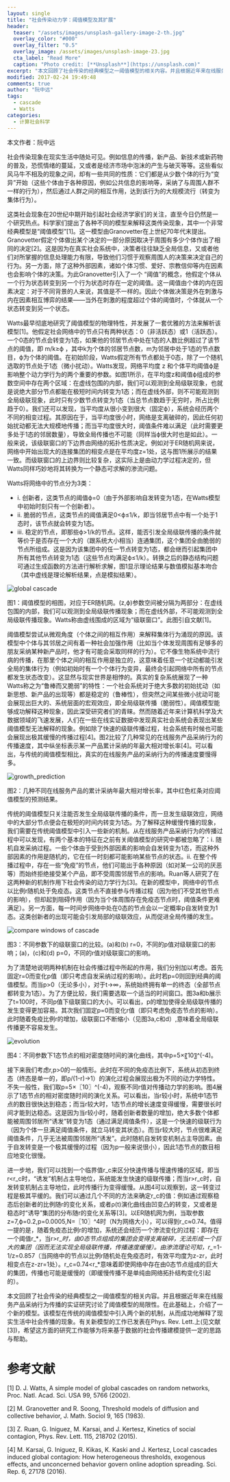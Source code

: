 ```yaml
---
layout: single
title: "社会传染动力学：阈值模型及其扩展"
header:
  teaser: "/assets/images/unsplash-gallery-image-2-th.jpg"
  overlay_color: "#000"
  overlay_filter: "0.5"
  overlay_image: /assets/images/unsplash-image-23.jpg
  cta_label: "Read More"
  caption: "Photo credit: [**Unsplash**](https://unsplash.com)"
excerpt: "本文回顾了社会传染的经典模型之一阈值模型的相关内容。并且根据近年来在线服务产品采纳行为传播的实证研究讨论了阈值模型的局限性。在此基础上，介绍了一个新的模型。该模型在传统的阈值模型中引入两个新的机制，从而成功地解释了现实生活中社会传播的现象。"
modified: 2017-02-24 19:49:48
comments: true
author: "阮中远"
tags:
  - cascade
  - Watts
categories:
  - 计算社会科学
---
```


本文作者：阮中远

社会传染现象在现实生活中随处可见。例如信息的传播，新产品、新技术或新药物的普及，恐慌情绪的蔓延，又或者是经济市场中泡沫的产生与破灭等等。这些看似风马牛不相及的现象之间，却有一些共同的性质：它们都是从少数个体的行为“变异”开始（这些个体由于各种原因，例如公共信息的影响等，采纳了与周围人群不一样的行为），然后通过人群之间的相互作用，达到该行为的大规模流行（转变为集体行为）。

这类社会现象在20世纪中期开始引起社会经济学家们的关注，直至今日仍然是一个研究热点。科学家们提出了各种不同的模型来解释这类传染现象，其中一个非常经典模型是“阈值模型”[1]。这一模型由Granovetter在上世纪70年代末提出。Granovetter假定个体做出某个决定的一部分原因取决于周围有多少个体作出了相同的决定[2]。这是因为在真实社会系统中，决策者往往缺乏全局信息，又或者他们对所掌握的信息处理能力有限，导致他们习惯于观察周围人的决策来决定自己的行为。另一方面，除了这种外部因素，诸如个体习惯、爱好、宗教信仰等内在因素也会影响个体的决策。为此Granovetter引入了一个 “阈值”的概念，他假定个体从一个行为状态转变到另一个行为状态时存在一定的阈值。这一阈值由个体的内在因素决定：对于不同背景的人来说，其值是不一样的。因此个体做决策是外在刺激与内在因素相互博弈的结果——当外在刺激的程度超过个体的阈值时，个体就从一个状态转变到另一个状态。

Watts最早彻底地研究了阈值模型的物理特性，并发展了一套优雅的方法来解析该模型[1]。他假定社会网络中的节点只有两种状态：0（非活跃态）或1（活跃态）。一个0态的节点会转变为1态，如果他的邻居节点中处在1态的人数比例超过了该节点的阈值，即 m/k≥ϕ ，其中k为个体的邻居节点数，m为邻居中处于1态的节点数目，ϕ为个体的阈值。在初始阶段，Watts假定所有节点都处于0态，除了一个随机选取的节点处于1态（微小扰动）。Watts发现，网络平均度 z 和个体平均阈值ϕ是影响整个动力学行为的两个重要的参数。如图1所示，在平均度z和阈值ϕ组成的参数空间中存在两个区域：在虚线包围的内部，我们可以观测到全局级联现象，也就是说绝大部分节点都能在极短时间内转变为1态；而在虚线外部，则不可能观测到全局级联现象，此时只有少数节点转变为1态（当总节点数趋于无穷时，所占比例趋于0）。我们还可以发现，当平均度从很小变到很大（固定ϕ），系统会经历两个不同的相变过程。其原因在于，当平均度很小时，网络是支离破碎的，因此任何初始扰动都无法大规模地传播；而当平均度很大时，阈值条件难以满足（此时需要更多处于1态的邻居数量），导致全局传播也不可能（同样当ϕ很大时也是如此）。一般来说，该级联窗口的下边界由网络的拓扑性质决定。例如对于ER随机网来说，网络中开始出现大的连接集团的相变点是在平均度z=1处，这与图1所展示的结果一致。而级联窗口的上边界则比较复杂，这实际上是由动力学过程决定的，但Watts同样巧妙地将其转换为一个静态可求解的渗流问题。

Watts将网络中的节点分为3类：

- i. 创新者，这类节点的阈值ϕ=0（由于外部影响自发转变为1态，在Watts模型中初始时刻只有一个创新者）。
- ii. 脆弱的节点，这类节点的阈值满足0<ϕ≤1/k，即当邻居节点中有一个处于1态时，该节点就会转变为1态。
- iii. 稳定的节点，即那些ϕ>1/k的节点。这样，能否引发全局级联传播的条件就等价于是否存在一个大的（跟系统大小相当）连通集团，这个集团全由脆弱的节点所组成。这是因为该集团中的任一节点转变为1态，都会继而引起集团中所有其他节点转变为1态（这些节点均满足ϕ≤1/k）。转换之后的静态结构问题可通过生成函数的方法进行解析求解，图1显示理论结果与数值模拟基本吻合（其中虚线是理论解析结果，点是模拟结果）。

![global cascade](http://oaf2qt3yk.bkt.clouddn.com/c09a5868dc3c1448cda9b9ed4bf653de.png)

图1：阈值模型的相图，对应于ER随机网。(z,ϕ)参数空间被分隔为两部分：在虚线包围的内部，我们可以观测到全局级联传播现象；而在虚线外部，不可能观测到全局级联传播现象。Watts称由虚线围成的区域为“级联窗口”。此图引自文献[1]。

阈值模型尝试从微观角度（个体之间的相互作用）来解释集体行为涌现的原因。该模型中个体与其邻居之间有着一种社会加强作用（比如当个体发现周围有足够多的朋友采纳某种新产品时，他才有可能会采取同样的行为）。它不像生物系统中流行病的传播，在那里个体之间的相互作用是独立的，这意味着任意一个扰动都能引发全局的集体行为（例如初始时有一个个体行为变异，最终会引起网络中所有的节点都发生状态改变）。这显然与现实世界是相悖的。真实的复杂系统展现了一种Watts称之为“鲁棒而又脆弱”的特性：一个社会系统对于绝大多数的初始扰动（如新思想、新产品的出现等）都是稳定的（鲁棒性），但突然之间某些微小扰动可能会展现出巨大的、系统层面的宏观效应，即全局级联传播（脆弱性）。阈值模型能够成功解释这种现象，因此深受研究者们的青睐。然而随着近年来计算机科学及大数据领域的飞速发展，人们在一些在线实证数据中发现真实社会系统会表现出某些阈值模型无法解释的现象。例如除了快速的级联传播过程，社会系统有时候也可能会展现出极其缓慢的传播过程[4]。图2比较了几种常见的在线服务产品采纳行为的传播速度，其中纵坐标表示某一产品累计采纳的年最大相对增长率[4]。可以看出，与传统的阈值模型相比，真实的在线服务产品的采纳行为的传播速度要慢得多。

![growth_prediction](http://oaf2qt3yk.bkt.clouddn.com/deb7a67951a005ffa116d39468ccda86.png)

图2：几种不同在线服务产品的累计采纳年最大相对增长率，其中红色杠条对应阈值模型的预测结果。

传统的阈值模型只关注能否发生全局级联传播的条件，而一旦发生级联效应，网络中的大部分节点便会在极短的时间内转变为1态。为了解释这种缓慢传播的现象，我们需要在传统阈值模型中引入一些新的机制。从在线服务产品采纳行为的传播过程中可以发现，有两个基本的特征在之前有关阈值模型的研究中都被忽略了：i. 随机自发采纳过程。一些个体由于受到外部因素的影响会自发转变为1态，而这种外部因素的作用是随机的，它在任一时刻都可能影响某些节点的状态。ii. 在整个传播过程中，存在一些“免疫”的节点，他们可能出于各种原因（如对某一公司的厌恶等）而始终拒绝接受某个产品，即不受周围邻居节点的影响。Ruan等人研究了在这两种新的机制作用下社会传染的动力学行为[3]。在新的模型中，网络中的节点以比例r随机处于免疫态。这类节点不直接参与传播过程（因为他们不受其他节点的影响），但却起到阻碍作用（因为当个体周围存在免疫态节点时，阈值条件更难满足）。另一方面，每一时间步网络中处在0态的节点会以一定概率p自发转变为1态。这类创新者的出现可能会引发局部的级联效应，从而促进全局传播的发生。


![compare windows of cascade](http://oaf2qt3yk.bkt.clouddn.com/5f0ea9b83cc2ed5ba0c320f9e975c75b.png)

图3：不同参数下的级联窗口的比较。(a)和(b) r=0，不同的p值对级联窗口的影响；(a)，(c)和(d) p=0，不同的r值对级联窗口的影响。

为了清楚地说明两种机制在社会传播过程中所起的作用，我们分别加以考虑。首先固定r=0而变化p值（即只考虑自发采纳过程的影响）。此时若p=0则回到经典的阈值模型。而当p>0（无论多小），对于t→∞，系统始终拥有单一的终态（全部节点都转变为1态）。为了方便比较，我们需要选取一个适当的时间窗口。图3a和b展示了t=100时，不同p值下级联窗口的大小。可以看出，p的增加使得全局级联传播的发生变得更加容易。其次我们固定p=0而变化r值（即只考虑免疫态节点的影响）。此时随着免疫比例r的增加，级联窗口不断缩小（见图3a,c和d）,意味着全局级联传播更不容易发生。

![evolution](http://oaf2qt3yk.bkt.clouddn.com/06040453d64e058c95e93a54c47309dd.png)

图4：不同参数下1态节点的相对密度随时间的演化曲线，其中p=5×〖10〗^(-4)。

接下来我们考虑r,p>0的一般情形。此时在不同的免疫态比例下，系统从初态到终态（终态是单一的，即ρ/(1-r)→1）的演化过程会展现出极为不同的动力学特性。不失一般性，我们取p=5×〖10〗^(-4)，观察不同r值对传播动力学的影响。图4展示了1态节点的相对密度随时间的演化关系。可以看出，当r较小时，系统中1态节点的数目很快达到稳态；而当r较大时，1态节点的增长速度变得缓慢，需要很长时间才能到达稳态。这是因为当r较小时，随着创新者数量的增加，绝大多数个体都能被周围邻居所“诱发”转变为1态（通过满足阈值条件），这是一个快速的级联行为（因为个体一旦满足阈值条件，就立马转变其状态）。而当r较大时，节点很难满足阈值条件，几乎无法被周围邻居所“诱发”。此时随机自发转变机制占主导因素。由于自发转变是一个极其缓慢的过程（因为p一般来说很小），因此1态节点的数目相应地变化很慢。

进一步地，我们可以找到一个临界值r_c来区分快速传播与慢速传播的区域，即当r<r_c时，“诱发”机制占主导地位，系统能发生快速的级联传播；而当r>r_c时，自发转变机制占主导地位，此时传播行为变得缓慢。从图4可以观察到，这一转变过程是极其平缓的。我们可以通过几个不同的方法来确定r_c的值：例如通过观察稳态后创新者的比例随r的变化关系，或者ρ(t)演化曲线由凹变凸的转变，又或者是稳态时“诱导”集团的分布随r的变化关系等[3]。以ER随机网为例，当取参数z=7,ϕ=0.2,p=0.0005,N=〖10〗^4时（N为网络大小），可以得到r_c≈0.74。值得一提的是，随着免疫态比例r的增加，系统还会经历一个渗流变化的过程：即存在一个阈值r_*，当r>r_*时，由0态节点组成的集团会变得支离破碎，无法形成一个巨大的集团（因而无法实现全局级联传播，传播速度缓慢）。由渗流理论可知，r_*=1-1/z=0.857（当网络中的节点以比例r随机处在免疫态时，有效平均度为z-zr，此时相变点在z-zr=1处）。r_c=0.74<r_*意味着即使网络中存在由0态节点组成的巨大的集团，传播也可能是缓慢的（即缓慢传播不是单纯由网络拓扑结构变化引起的）。

本文回顾了社会传染的经典模型之一阈值模型的相关内容。并且根据近年来在线服务产品采纳行为传播的实证研究讨论了阈值模型的局限性。在此基础上，介绍了一个新的模型。该模型在传统的阈值模型中引入两个新的机制，从而成功地解释了现实生活中社会传播的现象。有关新模型的工作已发表在Phys. Rev. Lett.上(见文献[3])，希望这方面的研究工作能够为将来基于数据的社会传播建模提供一定的思路与帮助。

# 参考文献

[1] D. J. Watts, A simple model of global cascades on random networks, Proc. Natl. Acad. Sci. USA 99, 5766 (2002).

[2] M. Granovetter and R. Soong, Threshold models of diffusion and collective behavior, J. Math. Sociol 9, 165 (1983).

[3] Z. Ruan, G. Iniguez, M. Karsai, and J. Kertesz, Kinetics of social contagion, Phys. Rev. Lett. 115, 218702 (2015).

[4] M. Karsai, G. Iniguez, R. Kikas, K. Kaski and J. Kertesz, Local cascades induced global contagion: How heterogeneous thresholds, exogenous effects, and unconcerned behavior govern online adoption spreading. Sci. Rep. 6, 27178 (2016).
